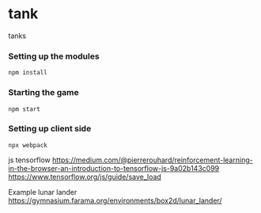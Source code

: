 # tank
tanks

### Setting up the modules
```npm install```

### Starting the game
```npm start```

### Setting up client side
```npx webpack```

js tensorflow
https://medium.com/@pierrerouhard/reinforcement-learning-in-the-browser-an-introduction-to-tensorflow-js-9a02b143c099 
https://www.tensorflow.org/js/guide/save_load

Example lunar lander
https://gymnasium.farama.org/environments/box2d/lunar_lander/ 
